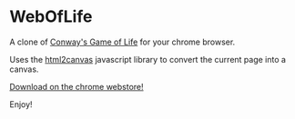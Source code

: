 # WebOfLife

A clone of [Conway's Game of Life](https://en.wikipedia.org/wiki/Conway's_Game_of_Life) for your chrome browser.

Uses the [html2canvas](https://html2canvas.hertzen.com/) javascript library to convert the current page into a canvas.

[Download on the chrome webstore!](https://chrome.google.com/webstore/detail/web-of-life/akkcdjahajjfcbabdjjmlpmpnbglajdd)

Enjoy!
